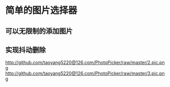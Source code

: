 简单的图片选择器
======================
可以无限制的添加图片
------------------
实现抖动删除
----------------


http://github.com/taoyang5220@126.com/PhotoPicker/raw/master/2.pic.png
http://github.com/taoyang5220@126.com/PhotoPicker/raw/master/3.pic.png